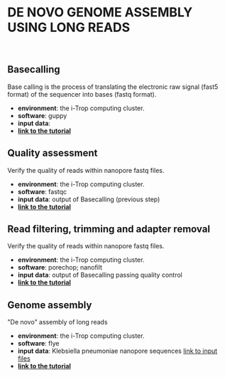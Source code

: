 # DE NOVO GENOME ASSEMBLY USING LONG READS
&nbsp;

## Basecalling
Base calling is the process of translating the electronic raw signal (fast5 format) of the sequencer into bases (fastq format).
- **environment**: the i-Trop computing cluster.
- **software**: guppy
- **input data**:
- **[link to the tutorial](https://timkahlke.github.io/LongRead_tutorials/BS_G.html)**
&nbsp;

## Quality assessment
Verify the quality of reads within nanopore fastq files.
- **environment**: the i-Trop computing cluster.
- **software**: fastqc
- **input data**: output of Basecalling (previous step)
- **[link to the tutorial](https://timkahlke.github.io/LongRead_tutorials/QC_F.html)**
&nbsp;

## Read filtering, trimming and adapter removal
Verify the quality of reads within nanopore fastq files.
- **environment**: the i-Trop computing cluster.
- **software**: porechop; nanofilt
- **input data**: output of Basecalling passing quality control
- **[link to the tutorial](https://timkahlke.github.io/LongRead_tutorials/FTR.html)**
&nbsp;

## Genome assembly
"De novo" assembly of long reads
- **environment**: the i-Trop computing cluster.
- **software**: flye
- **input data**: Klebsiella pneumoniae nanopore sequences [link to input files](https://www.ebi.ac.uk/ena/browser/view/PRJEB45084)
- **[link to the tutorial](https://timkahlke.github.io/LongRead_tutorials/ASS_F.html)**
&nbsp;

